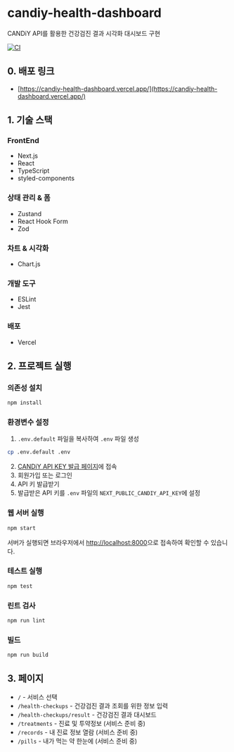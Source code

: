 # candiy-health-dashboard

CANDiY API를 활용한 건강검진 결과 시각화 대시보드 구현

[![CI](https://github.com/u-ryu-00/candiy-health-dashboard/actions/workflows/ci.yml/badge.svg)](https://github.com/u-ryu-00/candiy-health-dashboard/actions/workflows/ci.yml)

## 0. 배포 링크

- [https://candiy-health-dashboard.vercel.app/](https://candiy-health-dashboard.vercel.app/)

## 1. 기술 스택

### FrontEnd

- Next.js
- React
- TypeScript
- styled-components

### 상태 관리 & 폼

- Zustand
- React Hook Form
- Zod

### 차트 & 시각화

- Chart.js

### 개발 도구

- ESLint
- Jest

### 배포

- Vercel

## 2. 프로젝트 실행

### 의존성 설치

```bash
npm install
```

### 환경변수 설정

1. `.env.default` 파일을 복사하여 `.env` 파일 생성

```bash
cp .env.default .env
```

2. [CANDiY API KEY 발급 페이지](https://developer.candiy.io/user/api-key/)에 접속
3. 회원가입 또는 로그인
4. API 키 발급받기
5. 발급받은 API 키를 `.env` 파일의 `NEXT_PUBLIC_CANDIY_API_KEY`에 설정

### 웹 서버 실행

```bash
npm start
```

서버가 실행되면 브라우저에서 [http://localhost:8000](http://localhost:8000)으로 접속하여 확인할 수 있습니다.

### 테스트 실행

```bash
npm test
```

### 린트 검사

```bash
npm run lint
```

### 빌드

```bash
npm run build
```

## 3. 페이지

- `/` - 서비스 선택
- `/health-checkups` - 건강검진 결과 조회를 위한 정보 입력
- `/health-checkups/result` - 건강검진 결과 대시보드
- `/treatments` - 진료 및 투약정보 (서비스 준비 중)
- `/records` - 내 진료 정보 열람 (서비스 준비 중)
- `/pills` - 내가 먹는 약 한눈에 (서비스 준비 중)

